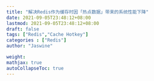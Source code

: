 ```yaml
---
title: "解决Redis作为缓存时因「热点数据」带来的系统性能下降"
date: 2021-09-05T23:48:12+08:00
lastmod: 2021-09-05T23:48:12+08:00
draft: false
tags: ["Redis","Cache Hotkey"]
categories : ["Redis"]
author: "Jaswine"

weight:
mathjax: true
autoCollapseToc: true
---
```


